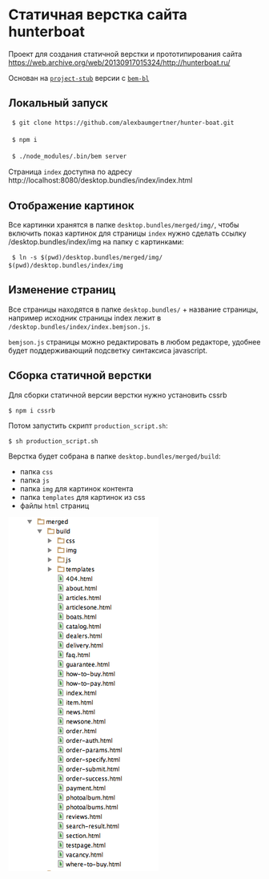 # Статичная верстка сайта hunterboat

Проект для создания статичной верстки и прототипирования сайта https://web.archive.org/web/20130917015324/http://hunterboat.ru/

Основан на [`project-stub`](https://github.com/bem/project-stub/tree/master/) версии
с [`bem-bl`](https://github.com/bem/bem-bl)

## Локальный запуск

```bash
 $ git clone https://github.com/alexbaumgertner/hunter-boat.git
 
 $ npm i

 $ ./node_modules/.bin/bem server

```
Страница `index` доступна по адресу http://localhost:8080/desktop.bundles/index/index.html


## Отображение картинок

Все картинки хранятся в папке `desktop.bundles/merged/img/`, чтобы включить показ картинок для страницы `index`
нужно сделать ссылку /desktop.bundles/index/img на папку с картинками:

```
 $ ln -s $(pwd)/desktop.bundles/merged/img/ $(pwd)/desktop.bundles/index/img
```

## Изменение страниц

Все страницы находятся в папке `desktop.bundles/` + название страницы, <br>
например исходник страницы index лежит
в `/desktop.bundles/index/index.bemjson.js`.

`bemjson.js` страницы можно редактировать в любом редакторе, удобнее будет поддерживающий подсветку синтаксиса javascript.

## Сборка статичной верстки

Для сборки статичной версии верстки нужно установить cssrb

```
$ npm i cssrb
```

Потом запустить скрипт `production_script.sh`:

```
$ sh production_script.sh
```

Верстка будет собрана в папке `desktop.bundles/merged/build`:

* папка `css`
* папка `js`
* папка `img` для картинок контента
* папка `templates` для картинок из css
* файлы `html` страниц


![структура статичной сборки](static_html.png)
